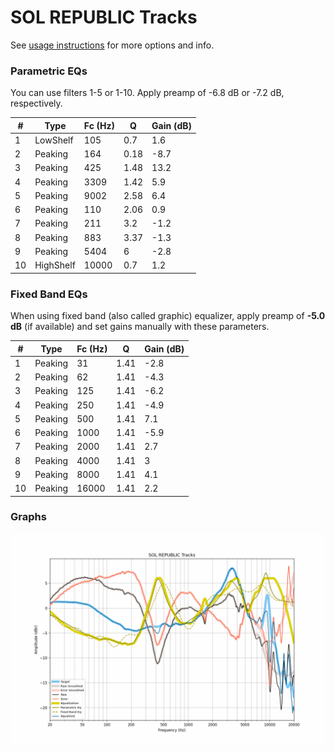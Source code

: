 # SOL REPUBLIC Tracks
See [usage instructions](https://github.com/jaakkopasanen/AutoEq#usage) for more options and info.

### Parametric EQs
You can use filters 1-5 or 1-10. Apply preamp of -6.8 dB or -7.2 dB, respectively.

|   # | Type      |   Fc (Hz) |    Q |   Gain (dB) |
|-----|-----------|-----------|------|-------------|
|   1 | LowShelf  |       105 | 0.7  |         1.6 |
|   2 | Peaking   |       164 | 0.18 |        -8.7 |
|   3 | Peaking   |       425 | 1.48 |        13.2 |
|   4 | Peaking   |      3309 | 1.42 |         5.9 |
|   5 | Peaking   |      9002 | 2.58 |         6.4 |
|   6 | Peaking   |       110 | 2.06 |         0.9 |
|   7 | Peaking   |       211 | 3.2  |        -1.2 |
|   8 | Peaking   |       883 | 3.37 |        -1.3 |
|   9 | Peaking   |      5404 | 6    |        -2.8 |
|  10 | HighShelf |     10000 | 0.7  |         1.2 |

### Fixed Band EQs
When using fixed band (also called graphic) equalizer, apply preamp of **-5.0 dB** (if available) and set gains manually with these parameters.

|   # | Type    |   Fc (Hz) |    Q |   Gain (dB) |
|-----|---------|-----------|------|-------------|
|   1 | Peaking |        31 | 1.41 |        -2.8 |
|   2 | Peaking |        62 | 1.41 |        -4.3 |
|   3 | Peaking |       125 | 1.41 |        -6.2 |
|   4 | Peaking |       250 | 1.41 |        -4.9 |
|   5 | Peaking |       500 | 1.41 |         7.1 |
|   6 | Peaking |      1000 | 1.41 |        -5.9 |
|   7 | Peaking |      2000 | 1.41 |         2.7 |
|   8 | Peaking |      4000 | 1.41 |         3   |
|   9 | Peaking |      8000 | 1.41 |         4.1 |
|  10 | Peaking |     16000 | 1.41 |         2.2 |

### Graphs
![](./SOL%20REPUBLIC%20Tracks.png)
